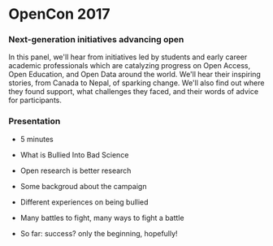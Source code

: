 # OpenCon 2017

### Next-generation initiatives advancing open

In this panel, we'll hear from initiatives led by students and early
career academic professionals which are catalyzing progress on Open
Access, Open Education, and Open Data around the world. We'll hear
their inspiring stories, from Canada to Nepal, of sparking
change. We'll also find out where they found support, what challenges
they faced, and their words of advice for participants.

### Presentation

- 5 minutes

- What is Bullied Into Bad Science
- Open research is better research
- Some backgroud about the campaign
- Different experiences on being bullied
- Many battles to fight, many ways to fight a battle
- So far: success? only the beginning, hopefully!

